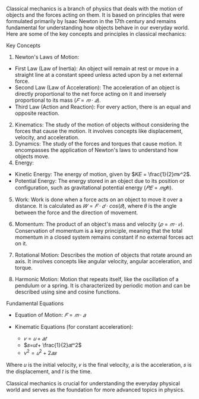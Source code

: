 Classical mechanics is a branch of physics that deals with the motion of objects and the forces acting on them. It is based on principles that were formulated primarily by Isaac Newton in the 17th century and remains fundamental for understanding how objects behave in our everyday world. Here are some of the key concepts and principles in classical mechanics:

Key Concepts
1. Newton's Laws of Motion:
- First Law (Law of Inertia): An object will remain at rest or move in a straight line at 
  a constant speed unless acted upon by a net external force.
- Second Law (Law of Acceleration): The acceleration of an object is directly proportional 
  to the net force acting on it and inversely proportional to its mass ($𝐹=𝑚⋅𝑎$).
- Third Law (Action and Reaction): For every action, there is an equal and opposite 
  reaction.
2. Kinematics: The study of the motion of objects without considering the forces that 
  cause the motion. It involves concepts like displacement, velocity, and acceleration.
3. Dynamics: The study of the forces and torques that cause motion. It encompasses the 
   application of Newton's laws to understand how objects move.
4. Energy:
- Kinetic Energy: The energy of motion, given by $𝐾𝐸 = \frac{1}{2}𝑚𝑣^2$.
- Potential Energy: The energy stored in an object due to its position or configuration, 
  such as gravitational potential energy ($𝑃𝐸=𝑚𝑔ℎ$).

5. Work: Work is done when a force acts on an object to move it over a distance. It is 
   calculated as $𝑊=𝐹⋅𝑑⋅cos(𝜃)$, where 𝜃 is the angle between the force and the direction
   of movement.

7. Momentum: The product of an object's mass and velocity ($𝑝=𝑚⋅𝑣$). Conservation of momentum is a key principle, meaning that the total momentum in a closed 
system remains constant if no external forces act on it.

8. Rotational Motion: Describes the motion of objects that rotate around an axis. It involves concepts like angular velocity, angular acceleration, and torque.

9. Harmonic Motion: Motion that repeats itself, like the oscillation of a pendulum or a 
   spring. It is characterized by periodic motion and can be described using sine and 
   cosine functions.

Fundamental Equations
- Equation of Motion:  $𝐹=𝑚⋅𝑎$

- Kinematic Equations (for constant acceleration):

  - $𝑣=𝑢+𝑎𝑡$
  - $𝑠=𝑢𝑡+ \frac{1}{2}𝑎𝑡^2$
  - $v^2=𝑢^2+2𝑎𝑠$

Where 
𝑢
 is the initial velocity, 
𝑣
 is the final velocity, 
𝑎
 is the acceleration, 
𝑠
 is the displacement, and 
𝑡
 is the time.

Classical mechanics is crucial for understanding the everyday physical world and serves as the foundation for more advanced topics in physics.
